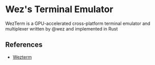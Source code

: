 # Wez's Terminal Emulator

WezTerm is a GPU-accelerated cross-platform terminal emulator and multiplexer
written by @wez and implemented in Rust

## References

- [Wezterm](https://wezfurlong.org/wezterm/index.html)

